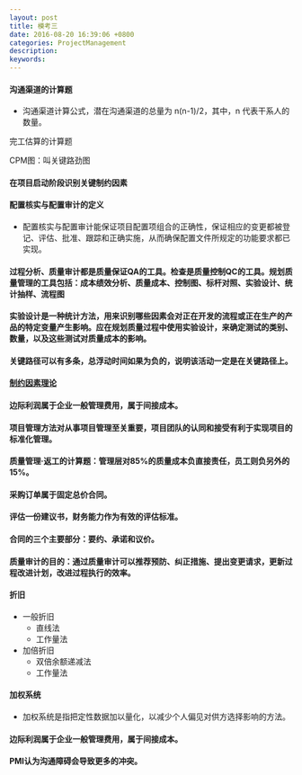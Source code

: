 ```yaml
---
layout: post
title: 模考三
date: 2016-08-20 16:39:06 +0800
categories: ProjectManagement
description: 
keywords: 
---
```


#### 沟通渠道的计算题

- 沟通渠道计算公式，潜在沟通渠道的总量为 n(n-1)/2，其中，n 代表干系人的数量。

完工估算的计算题

CPM图：叫关键路劲图

#### 在项目启动阶段识别关键制约因素

#### 配置核实与配置审计的定义

- 配置核实与配置审计能保证项目配置项组合的正确性，保证相应的变更都被登记、评估、批准、跟踪和正确实施，从而确保配置文件所规定的功能要求都已实现。

#### 过程分析、质量审计都是质量保证QA的工具。检查是质量控制QC的工具。规划质量管理的工具包括：成本绩效分析、质量成本、控制图、标杆对照、实验设计、统计抽样、流程图

#### 实验设计是一种统计方法，用来识别哪些因素会对正在开发的流程或正在生产的产品的特定变量产生影响。应在规划质量过程中使用实验设计，来确定测试的类别、数量，以及这些测试对质量成本的影响。

#### 关键路径可以有多条，总浮动时间如果为负的，说明该活动一定是在关键路径上。

#### [制约因素理论](http://blog.sina.com.cn/s/blog_679942f90102v0vw.html)

#### 边际利润属于企业一般管理费用，属于间接成本。

#### 项目管理方法对从事项目管理至关重要，项目团队的认同和接受有利于实现项目的标准化管理。

#### 质量管理·返工的计算题：管理层对85%的质量成本负直接责任，员工则负另外的15%。

#### 采购订单属于固定总价合同。

#### 评估一份建议书，财务能力作为有效的评估标准。

#### 合同的三个主要部分：要约、承诺和议价。

#### 质量审计的目的：通过质量审计可以推荐预防、纠正措施、提出变更请求，更新过程改进计划，改进过程执行的效率。

#### 折旧

- 一般折旧
  - 直线法
  - 工作量法
- 加倍折旧
  - 双倍余额递减法
  - 工作量法

#### 加权系统

- 加权系统是指把定性数据加以量化，以减少个人偏见对供方选择影响的方法。

#### 边际利润属于企业一般管理费用，属于间接成本。

#### PMI认为沟通障碍会导致更多的冲突。
